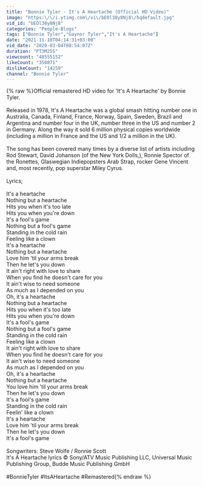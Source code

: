 ```yaml
---
title: "Bonnie Tyler - It's A Heartache (Official HD Video)"
image: "https:\/\/i.ytimg.com\/vi\/bEOl38y8Nj8\/hqdefault.jpg"
vid_id: "bEOl38y8Nj8"
categories: "People-Blogs"
tags: ["Bonnie Tyler","Gaynor Tyler","It's A Heartache"]
date: "2021-11-10T04:14:31+03:00"
vid_date: "2020-03-04T08:54:07Z"
duration: "PT3M25S"
viewcount: "48555152"
likeCount: "350871"
dislikeCount: "14259"
channel: "Bonnie Tyler"
---
```

{% raw %}Official remastered HD video for 'It's A Heartache' by Bonnie Tyler.<br /><br />Released in 1978, It's A Heartache was a global smash hitting number one in Australia, Canada, Finland, France, Norway, Spain, Sweden, Brazil and Argentina and number four in the UK, number three in the US and number 2 in Germany. Along the way it sold 6 million physical copies worldwide (including a million in France and the US and 1/2 a million in the UK).<br /><br />The song has been covered many times by a diverse list of artists including Rod Stewart, David Johanson (of the New York Dolls,), Ronnie Spector of the Ronettes, Glaswegian Indiepopsters Arab Strap, rocker Gene Vincent and, most recently, pop superstar Miley Cyrus. <br /><br />Lyrics;<br /><br />It's a heartache<br />Nothing but a heartache<br />Hits you when it's too late<br />Hits you when you're down<br />It's a fool's game<br />Nothing but a fool's game<br />Standing in the cold rain<br />Feeling like a clown<br />It's a heartache<br />Nothing but a heartache<br />Love him 'til your arms break<br />Then he let's you down<br />It ain't right with love to share<br />When you find he doesn't care for you<br />It ain't wise to need someone<br />As much as I depended on you<br />Oh, it's a heartache<br />Nothing but a heartache<br />Hits you when it's too late<br />Hits you when you're down<br />It's a fool's game<br />Nothing but a fool's game<br />Standing in the cold rain<br />Feeling like a clown<br />It ain't right with love to share<br />When you find he doesn't care for you<br />It ain't wise to need someone<br />As much as I depended on you<br />Oh, it's a heartache<br />Nothing but a heartache<br />You love him 'til your arms break<br />Then he let's you down<br />It's a fool's game<br />Standing in the cold rain<br />Feelin' like a clown<br />It's a heartache<br />Love him 'til your arms break<br />Then he let's you down<br />It's a fool's game<br /><br />Songwriters: Steve Wolfe / Ronnie Scott<br />It's A Heartache lyrics © Sony/ATV Music Publishing LLC, Universal Music Publishing Group, Budde Music Publishing GmbH<br /><br />#BonnieTyler #ItsAHeartache #Remastered{% endraw %}
